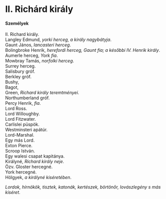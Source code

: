 <!-- ======================================================================
--- Search engine
title:          II. Richárd
keywords:       II. Richárd, királydráma
description:    William Shakespeare: II. Richárd.
--- Menu system
order:          10
text:           II. Richárd
hidden:         false
umbel:          false
--- Page properties
id:             /histories/richard-ii
document:       
layout:         layout-2-left
$-left:         play-list
======================================================================= -->

# II. Richárd király

#### Személyek

II. Richard király.  
Langley Edmund, _yorki herceg, a király nagybátyja_.  
Gaunt János, _lancasteri herceg_.  
Bolingbroke Henrik, _herefordi herceg, Gaunt fia; a későbbi IV. Henrik király_.  
Aumerle herceg, _York fia_.  
Mowbray Tamás, _norfolki herceg_.  
Surrey herceg.  
Salisbury gróf.  
Berkley gróf.  
Bushy,  
Bagot,  
Green, _Richard király teremtményei_.  
Northumberland gróf.  
Percy Henrik, _fia_.  
Lord Ross.  
Lord Willoughby.  
Lord Fitzwater.  
Carlislei püspök.  
Westminsteri apátúr.  
Lord-Marshal.  
Egy más Lord.  
Exton Pierce.  
Scroop István.  
Egy walesi csapat kapitánya.  
Királyné, _Richard király neje_.  
Özv. Gloster hercegné.  
York hercegné.  
Hölgyek, _a királyné kiséretében_.

_Lordok, hírnökök, tisztek, katonák, kertészek, börtönőr,
lovászlegény s más kíséret_. 
